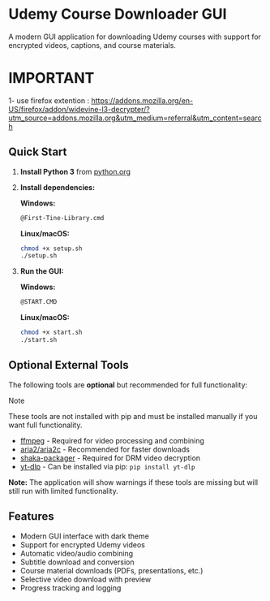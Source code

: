 
# Udemy Course Downloader GUI

A modern GUI application for downloading Udemy courses with support for encrypted videos, captions, and course materials.

# IMPORTANT

1- use firefox extention : https://addons.mozilla.org/en-US/firefox/addon/widevine-l3-decrypter/?utm_source=addons.mozilla.org&utm_medium=referral&utm_content=search
## Quick Start

1. **Install Python 3** from [python.org](https://python.org/)
2. **Install dependencies:**

   **Windows:**
   ```bash
   @First-Tine-Library.cmd
   ```

   **Linux/macOS:**
   ```bash
   chmod +x setup.sh
   ./setup.sh
   ```
3. **Run the GUI:**

   **Windows:**
   ```bash
   @START.CMD
   ```

   **Linux/macOS:**
   ```bash
   chmod +x start.sh
   ./start.sh
   ```

## Optional External Tools

The following tools are **optional** but recommended for full functionality:

> [!NOTE]  
> These tools are not installed with pip and must be installed manually if you want full functionality.

-   [ffmpeg](https://www.ffmpeg.org/) - Required for video processing and combining
-   [aria2/aria2c](https://github.com/aria2/aria2/) - Recommended for faster downloads
-   [shaka-packager](https://github.com/shaka-project/shaka-packager/releases/latest) - Required for DRM video decryption
-   [yt-dlp](https://github.com/yt-dlp/yt-dlp/) - Can be installed via pip: `pip install yt-dlp`

**Note:** The application will show warnings if these tools are missing but will still run with limited functionality.

## Features

- Modern GUI interface with dark theme
- Support for encrypted Udemy videos
- Automatic video/audio combining
- Subtitle download and conversion
- Course material downloads (PDFs, presentations, etc.)
- Selective video download with preview
- Progress tracking and logging
